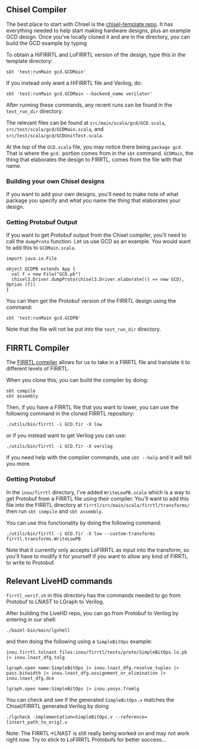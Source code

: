 
## Chisel Compiler

The best place to start with Chisel is the [chisel-template repo](https://github.com/freechipsproject/chisel-template). It has everything needed to help start making hardware designs, plus an example GCD design. Once you've locally cloned it and are in the directory, you can build the GCD example by typing

To obtain a HiFIRRTL and LoFIRRTL version of the design, type this in the template directory:
```
sbt 'test:runMain gcd.GCDMain'
```

If you instead only want a HiFIRRTL file and Verilog, do:
```
sbt 'test:runMain gcd.GCDMain --backend_name verilator'
```

After running these commands, any recent runs can be found in the `test_run_dir` directory.


The relevant files can be found at `src/main/scala/gcd/GCD.scala`, `src/test/scala/gcd/GCDMain.scala`, and `src/test/scala/gcd/GCDUnitTest.scala`.

At the top of the `GCD.scala` file, you may notice there being `package gcd`. That is where the `gcd.` portion comes from in the `sbt` command. `GCDMain`, the thing that elaborates the design to FIRRTL, comes from the file with that name.

### Building your own Chisel designs
If you want to add your own designs, you'll need to make note of what package you specify and what you name the thing that elaborates your design.


### Getting Protobuf Output
If you want to get Protobuf output from the Chisel compiler, you'll need to call the `dumpProto` function. Let us use GCD as an example. You would want to add this to `GCDMain.scala`.

```
import java.io.File

object GCDPB extends App {
  val f = new File("GCD.pb")
  chisel3.Driver.dumpProto(chisel3.Driver.elaborate(() => new GCD), Option (f))
}
```

You can then get the Protobuf version of the FIRRTL design using the command:
```
sbt 'test:runMain gcd.GCDPB'
```
Note that the file will not be put into the `test_run_dir` directory.

## FIRRTL Compiler
The [FIRRTL compiler](https://github.com/freechipsproject/firrtl) allows for us to take in a FIRRTL file and translate it to different levels of FIRRTL.

When you clone this, you can build the compiler by doing:
```
sbt compile
sbt assembly
```

Then, if you have a FIRRTL file that you want to lower, you can use the following command in the cloned FIRRTL repository:
```
./utils/bin/firrtl -i GCD.fir -X low
```
or if you instead want to get Verilog you can use:
```
./utils/bin/firrtl -i GCD.fir -X verilog
```

If you need help with the compiler commands, use `sbt --help` and it will tell you more.

### Getting Protobuf
In the `inou/firrtl` directory, I've added `WriteLowPB.scala` which is a way to get Protobuf from a FIRRTL file using their compiler. You'll want to add this file into the FIRRTL directory at `firrtl/src/main/scala/firrtl/transforms/` then run `sbt compile` and `sbt assembly`.

You can use this functionality by doing the following command:
```
./utils/bin/firrtl -i GCD.fir -X low --custom-transforms firrtl.transforms.WriteLowPB
```

Note that it currently only accepts LoFIRRTL as input into the transform, so you'll have to modify it for yourself if you want to allow any kind of FIRRTL to write to Protobuf.

## Relevant LiveHD commands
`firrtl_verif.sh` in this directory has the commands needed to go from Protobuf to LNAST to LGraph to Verilog.

After building the LiveHD repo, you can go from Protobuf to Verilog by entering in our shell:
```
./bazel-bin/main/lgshell
```
and then doing the following using a `SimpleBitOps` example:
```
inou.firrtl.tolnast files:inou/firrtl/tests/proto/SimpleBitOps.lo.pb |> inou.lnast_dfg.tolg

lgraph.open name:SimpleBitOps |> inou.lnast_dfg.resolve_tuples |> pass.bitwidth |> inou.lnast_dfg.assignment_or_elimination |> inou.lnast_dfg.dce

lgraph.open name:SimpleBitOps |> inou.yosys.fromlg
```

You can check and see if the generated `SimpleBitOps.v` matches the Chisel/FIRRTL generated Verilog by doing
```
./lgcheck -implementation=SimpleBitOps.v --reference=[insert_path_to_orig].v
```

Note: The FIRRTL->LNAST is still really being worked on and may not work right now. Try to stick to LoFIRRTL Protobufs for better success...
